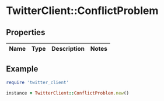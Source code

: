 # TwitterClient::ConflictProblem

## Properties

| Name | Type | Description | Notes |
| ---- | ---- | ----------- | ----- |

## Example

```ruby
require 'twitter_client'

instance = TwitterClient::ConflictProblem.new()
```

